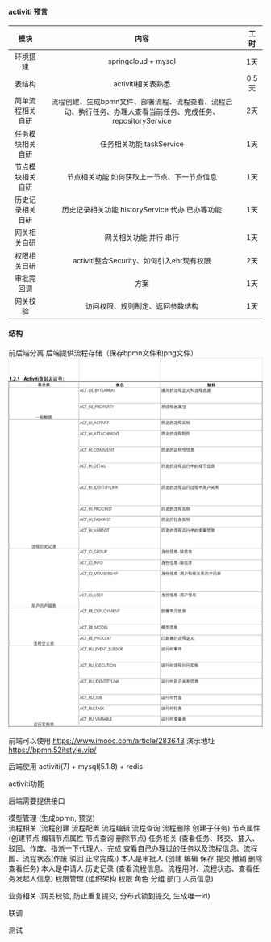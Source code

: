 #### activiti 预言

|模块|内容|工时|
|:----:|:----:|:----:|
|环境搭建|springcloud + mysql|1天|
|表结构|activiti相关表熟悉|0.5天|
|简单流程相关自研|流程创建、生成bpmn文件、部署流程、流程查看、流程启动、执行任务、办理人查看当前任务、完成任务、repositoryService|2天|
|任务模块相关自研|任务相关功能 taskService|1天|
|节点模块相关自研|节点相关功能 如何获取上一节点、下一节点信息|1天|
|历史记录相关自研|历史记录相关功能 historyService 代办 已办等功能|1天|
|网关相关自研|网关相关功能 并行 串行 |1天|
|权限相关自研|activiti整合Security、如何引入ehr现有权限|2天|
|审批完回调|方案|1天|
|网关校验|访问权限、规则制定、返回参数结构|1天|






#### 结构
前后端分离 后端提供流程存储（保存bpmn文件和png文件） 
![img_4.png](img_4.png)

前端可以使用 https://www.imooc.com/article/283643
演示地址 https://bpmn.52itstyle.vip/

后端使用 activiti(7) + mysql(5.1.8) + redis 

activiti功能

后端需要提供接口

模型管理 (生成bpmn, 预览)  
流程相关 (流程创建 流程配置 流程编辑 流程查询 流程删除 创建子任务) 
节点属性 (创建节点 编辑节点属性 节点查询 删除节点)
任务相关 (查看任务、转交、插入、驳回、作废、指派一下代理人、完成 查看自己办理过的任务以及流程信息、流程图、流程状态(作废 驳回 正常完成)) 本人是审批人
        (创建 编辑 保存 提交 撤销 删除 查看任务) 本人是申请人 
历史记录 (查看流程信息、流程用时、流程状态、查看任务发起人信息) 
权限管理 (组织架构 权限 角色 分组 部门 人员信息)  

业务相关 (网关校验, 防止重复提交, 分布式锁到提交, 生成唯一id)

联调 

测试